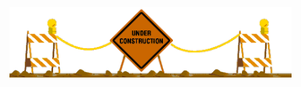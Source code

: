 <p align="center" style="margin-bottom: 0px !important;">
<img src="https://github.com/realtradam/realtradam/blob/master/construction.gif?raw=true" alt="Under Construction">
</p>
